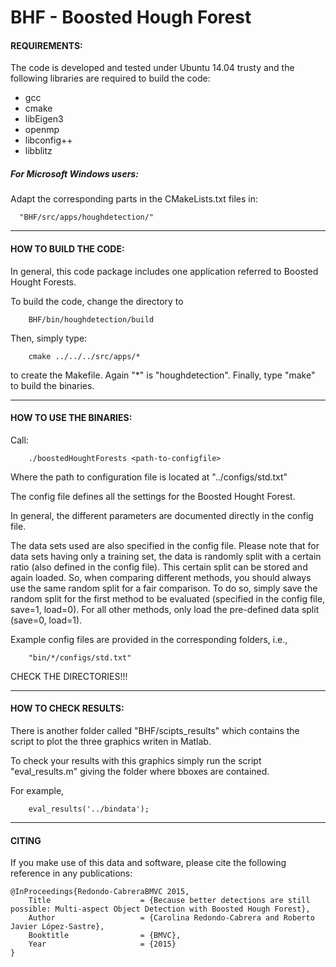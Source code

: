 # BHF - Boosted Hough Forest

#### REQUIREMENTS:


The code is developed and tested under Ubuntu 14.04 trusty and the following libraries are 
required to build the code:
+ gcc
+ cmake
+ libEigen3
+ openmp
+ libconfig++
+ libblitz

##### For Microsoft Windows users:
    
Adapt the corresponding parts in the CMakeLists.txt files in:
            
      "BHF/src/apps/houghdetection/"

---

#### HOW TO BUILD THE CODE:


In general, this code package includes one application referred to Boosted Hought Forests.

To build the code, change the directory to 

```
    BHF/bin/houghdetection/build
```

Then, simply type:
 
```
    cmake ../../../src/apps/*
```
to create the Makefile. Again "\*" is "houghdetection". 
Finally, type "make" to build the binaries. 

---

#### HOW TO USE THE BINARIES:


Call:

```
    ./boostedHoughtForests <path-to-configfile>
```
Where the path to configuration file is located at "../configs/std.txt"

The config file defines all the settings for the Boosted Hought Forest. 

In general, the different parameters are documented directly in the config file. 

The data sets used are also specified in the config file. Please note that for data sets having only 
a training set, the data is randomly split with a certain ratio (also defined in the config file). 
This certain split can be stored and again loaded. So, when comparing different methods, you should 
always use the same random split for a fair comparison. To do so, simply save the random split for the 
first method to be evaluated (specified in the config file, save=1, load=0). For all other methods, only load the pre-defined data split (save=0, load=1). 

Example config files are provided in the corresponding folders, i.e., 
```
    "bin/*/configs/std.txt"
```
CHECK THE DIRECTORIES!!!

---

#### HOW TO CHECK RESULTS:
There is another folder called "BHF/scipts_results" which contains the script to plot the three graphics writen in Matlab.

To check your results with this graphics simply run the script "eval_results.m" giving the folder where bboxes are contained. 

For example,
```
	eval_results('../bindata');
```
---

#### CITING

If you make use of this data and software, please cite the following reference in any publications:

    @InProceedings{Redondo-CabreraBMVC 2015,
        Title                    = {Because better detections are still possible: Multi-aspect Object Detection with Boosted Hough Forest},
        Author                   = {Carolina Redondo-Cabrera and Roberto Javier López-Sastre},
        Booktitle                = {BMVC},
        Year                     = {2015}
    }

